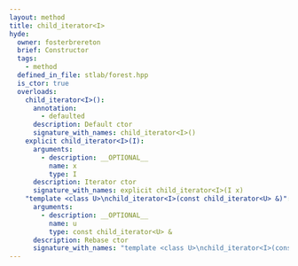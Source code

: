```yaml
---
layout: method
title: child_iterator<I>
hyde:
  owner: fosterbrereton
  brief: Constructor
  tags:
    - method
  defined_in_file: stlab/forest.hpp
  is_ctor: true
  overloads:
    child_iterator<I>():
      annotation:
        - defaulted
      description: Default ctor
      signature_with_names: child_iterator<I>()
    explicit child_iterator<I>(I):
      arguments:
        - description: __OPTIONAL__
          name: x
          type: I
      description: Iterator ctor
      signature_with_names: explicit child_iterator<I>(I x)
    "template <class U>\nchild_iterator<I>(const child_iterator<U> &)":
      arguments:
        - description: __OPTIONAL__
          name: u
          type: const child_iterator<U> &
      description: Rebase ctor
      signature_with_names: "template <class U>\nchild_iterator<I>(const child_iterator<U> & u)"
---
```

